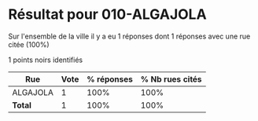 # Résultat pour 010-ALGAJOLA

Sur l'ensemble de la ville il y a eu 1 réponses dont 1 réponses avec une rue citée (100%)

1 points noirs identifiés

| Rue | Vote | % réponses | % Nb rues cités|
|-----|------|------------|----------------|
| ALGAJOLA | 1 | 100% | 100%|
| **Total** | 1 | 100% | 100%|
